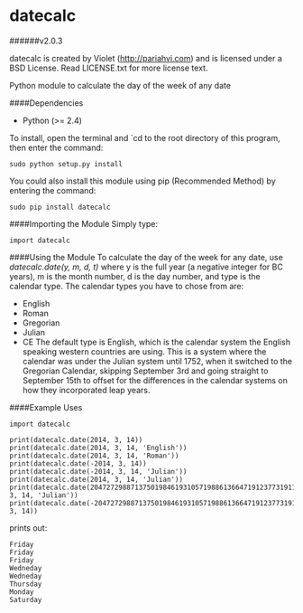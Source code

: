 datecalc
========
######v2.0.3

datecalc is created by Violet (http://pariahvi.com) and is licensed under a BSD License. Read LICENSE.txt for more license text.

Python module to calculate the day of the week of any date

####Dependencies
* Python (>= 2.4)

To install, open the terminal and `cd to the root directory of this program, then enter the command:
```
sudo python setup.py install
```

You could also install this module using pip (Recommended Method) by entering the command:
```
sudo pip install datecalc
```

####Importing the Module
Simply type:
```
import datecalc
```

####Using the Module
To calculate the day of the week for any date, use *datecalc.date(y, m, d, t)* where y is the full year (a negative integer for BC years), m is the month number, d is the day number, and type is the calendar type.  The calendar types you have to chose from are:
* English
* Roman
* Gregorian
* Julian
* CE
The default type is English, which is the calendar system the English speaking western countries are using.  This is a system where the calendar was under the Julian system until 1752, when it switched to the Gregorian Calendar, skipping  September 3rd and going straight to September 15th to offset for the differences in the calendar systems on how they incorporated leap years.

####Example Uses
```
import datecalc

print(datecalc.date(2014, 3, 14))
print(datecalc.date(2014, 3, 14, 'English'))
print(datecalc.date(2014, 3, 14, 'Roman'))
print(datecalc.date(-2014, 3, 14))
print(datecalc.date(-2014, 3, 14, 'Julian'))
print(datecalc.date(2014, 3, 14, 'Julian'))
print(datecalc.date(204727298871375019846193105719886136647191237731911139435, 3, 14, 'Julian'))
print(datecalc.date(-204727298871375019846193105719886136647191237731911139435, 3, 14))

```
prints out:
```
Friday
Friday
Friday
Wedneday
Wedneday
Thursday
Monday
Saturday
```
